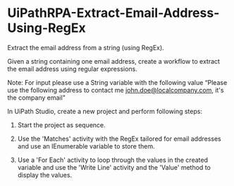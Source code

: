 # UiPathRPA-Extract-Email-Address-Using-RegEx
Extract the email address from a string (using RegEx).

Given a string containing one email address, create a workflow to extract the email address using regular expressions. 

Note: For input please use a String variable with the following value 
“Please use the following address to contact me john.doe@localcompany.com, it's the company email"

In UiPath Studio, create a new project and perform following steps:

 1.   Start the project as sequence.
 
 2.   Use the 'Matches' activity with the RegEx tailored for email addresses and use an IEnumerable variable to store them.
 
 3.   Use a 'For Each' activity to loop through the values in the created variable and use the 'Write Line' activity and the
      'Value' method to display the values.
 
